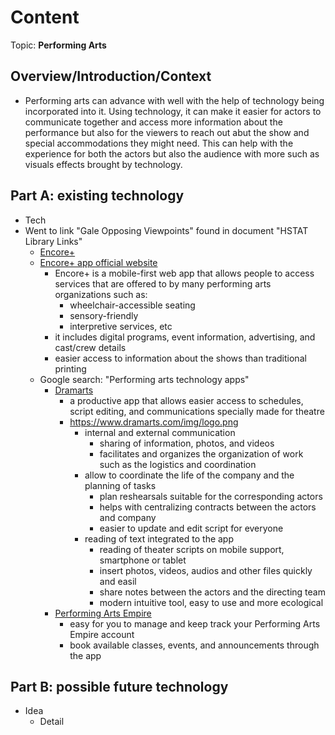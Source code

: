 # Content
Topic: **Performing Arts**

## Overview/Introduction/Context
* Performing arts can advance with well with the help of technology being incorporated into it. Using technology, it can make it easier for actors to communicate together and access more information about the performance but also for the viewers to reach out abut the show and special accommodations they might need. This can help with the experience for both the actors but also the audience with more such as visuals effects brought by technology.

## Part A: existing technology
* Tech
* Went to link "Gale Opposing Viewpoints" found in document "HSTAT Library Links"
  * [Encore+](https://go.gale.com/ps/retrieve.do?tabID=T004&resultListType=RESULT_LIST&searchResultsType=SingleTab&retrievalId=abdd1bca-3514-4465-8a6e-1bcbda7b9129&hitCount=7&searchType=BasicSearchForm&currentPosition=3&docId=GALE%7CA671513755&docType=Article&sort=Relevance&contentSegment=ZONE-MOD1&prodId=AONE&pageNum=1&contentSet=GALE%7CA671513755&searchId=R1&userGroupName=nysl_me_76_tele&inPS=true)
  * [Encore+ app official website](https://www.encoreplus.app/accessible-performances/)
    * Encore+ is a mobile-first web app that allows people to access services that are offered to by many performing arts organizations such as:
      * wheelchair-accessible seating
      * sensory-friendly
      * interpretive services, etc
    * it includes digital programs, event information, advertising, and cast/crew details
    * easier access to information about the shows than traditional printing
  * Google search: "Performing arts technology apps"
    * [Dramarts](https://www.dramarts.com/landing)
      * a productive app that allows easier access to schedules, script editing, and communications specially made for theatre
      * https://www.dramarts.com/img/logo.png
        * internal and external communication
          * sharing of information, photos, and videos
          * facilitates and organizes the organization of work such as the logistics and coordination
        * allow to coordinate the life of the company and the planning of tasks
          * plan reshearsals suitable for the corresponding actors
          * helps with centralizing contracts between the actors and company
          * easier to update and edit script for everyone
        * reading of text integrated to the app
          * reading of theater scripts on mobile support, smartphone or tablet
          * insert photos, videos, audios and other files quickly and easil
          * share notes between the actors and the directing team
          * modern intuitive tool, easy to use and more ecological
    * [Performing Arts Empire](https://apps.apple.com/sa/app/performing-arts-empire/id6745223804?uo=2)
      * easy for you to manage and keep track your Performing Arts Empire account
      * book available classes, events, and announcements through the app 
   
## Part B: possible future technology
* Idea
  * Detail
